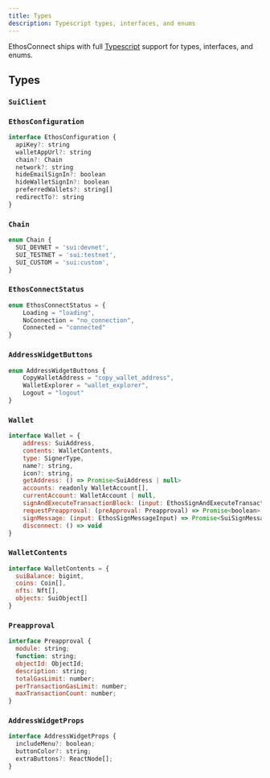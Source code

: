 ```yaml
---
title: Types
description: Typescript types, interfaces, and enums
---
```


EthosConnect ships with full [Typescript](https://www.typescriptlang.org/) support for types, interfaces, and enums.

## Types

### `SuiClient`

### `EthosConfiguration`

```js
interface EthosConfiguration {
  apiKey?: string
  walletAppUrl?: string
  chain?: Chain
  network?: string
  hideEmailSignIn?: boolean
  hideWalletSignIn?: boolean
  preferredWallets?: string[]
  redirectTo?: string
}
```

### `Chain`

```js
enum Chain {
  SUI_DEVNET = 'sui:devnet',
  SUI_TESTNET = 'sui:testnet',
  SUI_CUSTOM = 'sui:custom',
}
```

### `EthosConnectStatus`

```js
enum EthosConnectStatus = {
    Loading = "loading",
    NoConnection = "no_connection",
    Connected = "connected"
}
```

### `AddressWidgetButtons`

```js
enum AddressWidgetButtons {
    CopyWalletAddress = "copy_wallet_address",
    WalletExplorer = "wallet_explorer",
    Logout = "logout"
}
```

### `Wallet`

```js
interface Wallet = {
    address: SuiAddress,
    contents: WalletContents,
    type: SignerType,
    name?: string,
    icon?: string,
    getAddress: () => Promise<SuiAddress | null>
    accounts: readonly WalletAccount[],
    currentAccount: WalletAccount | null,
    signAndExecuteTransactionBlock: (input: EthosSignAndExecuteTransactionBlockInput) => Promise<SuiTransactionBlockResponse>,
    requestPreapproval: (preApproval: Preapproval) => Promise<boolean>,
    signMessage: (input: EthosSignMessageInput) => Promise<SuiSignMessageOutput>,
    disconnect: () => void
}
```

### `WalletContents`

```js
interface WalletContents = {
  suiBalance: bigint,
  coins: Coin[],
  nfts: Nft[],
  objects: SuiObject[]
}
```

### `Preapproval`

```js
interface Preapproval {
  module: string;
  function: string;
  objectId: ObjectId;
  description: string;
  totalGasLimit: number;
  perTransactionGasLimit: number;
  maxTransactionCount: number;
}
```

### `AddressWidgetProps`

```js
interface AddressWidgetProps {
  includeMenu?: boolean;
  buttonColor?: string;
  extraButtons?: ReactNode[];
}
```
